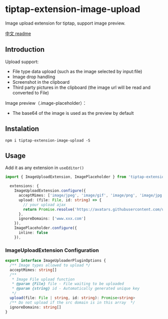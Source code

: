 # tiptap-extension-image-upload

Image upload extension for tiptap, support image preview.

[中文 readme](./README.zh.md)

## Introduction

Upload support:

- File type data upload (such as the image selected by input:file)
- Image drop handling
- Screenshot in the clipboard
- Third party pictures in the clipboard (the image url will be read and converted to File)

Image preview（.image-placeholder）：

- The base64 of the image is used as the preview by default

## Instalation

`npm i tiptap-extension-image-upload -S`

## Usage

Add it as any extension in `useEditor()`

```ts
import { ImageUploadExtension, ImagePlaceholder } from 'tiptap-extension-image-upload'

  extensions: {
    ImageUploadExtension.configure({
      acceptMimes: ['image/jpeg', 'image/gif', 'image/png', 'image/jpg'],
      upload: (file: File, id: string) => {
        // your upload ajax
        return Promise.resolve('https://avatars.githubusercontent.com/u/112541088')
      },
      ignoreDomains: ['www.xxx.com']
    }),
    ImagePlaceholder.configure({
      inline: false
    }),
```

### ImageUploadExtension Configuration

```ts
export interface ImageUploaderPluginOptions {
  /** Image types allowed to upload */
  acceptMimes: string[]
  /**
   * Image File upload function
   * @param {File} file - File waiting to be uploaded
   * @param {string} id - Automatically generated unique key
   */
  upload(file: File | string, id: string): Promise<string>
  /** Do not upload if the src domain is in this array  */
  ignoreDomains: string[]
}
```
